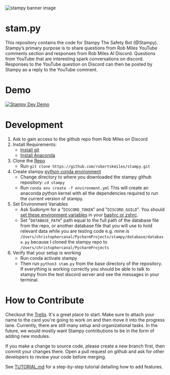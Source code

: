 ![stampy banner image](https://github.com/robertskmiles/stampy/blob/master/images/readme-header.png)

<!-- The best dimensions for the banner is **1280x650px**. -->

# stam.py

This repository contains the code for Stampy The Safety Bot (@Stampy). Stampy’s primary purpose is to share questions from Rob Miles YouTube comments section and responses from Rob Miles AI Discord. Questions from YouTube that are interesting spark conversations on discord. Responses to the YouTube question on Discord can then be posted by Stampy as a reply to the YouTube comment.

# Demo

[![Stampy Dev Demo](https://img.youtube.com/vi/LPz7tuGrih8/0.jpg)](https://www.youtube.com/watch?v=LPz7tuGrih8)

# Development

1. Ask to gain access to the github repo from Rob Miles on Discord
2. Install Requirements:
    * [Install git](https://git-scm.com/book/en/v2/Getting-Started-Installing-Git)
    * [Install Anaconda](https://docs.anaconda.com/anaconda/install/)
3. Clone the [Repo](https://github.com/robertskmiles/stampy.git)
    * Run `git clone https://github.com/robertskmiles/stampy.git`
4. Create stampy [python conda environment](https://docs.conda.io/projects/conda/en/latest/user-guide/tasks/manage-environments.html)
    * Change directory to where you downloaded the stampy github
repository: `cd stampy`
    * Run `conda env create -f environment.yml` This will create an anaconda
python kernel with all the dependencies required to run the
current version of stampy.
5. Set Environment Variables
    * Ask Sudonym for a "`DISCORD_TOKEN`" and "`DISCORD_GUILD`". You should [set
these environment variables](https://www.schrodinger.com/kb/1842) in your [bashrc or zshrc](https://devconnected.com/set-environment-variable-bash-how-to/#:~:text=In%20order%20to%20set%20a,to%20have%20this%20environment%20variable.).
    * Set "`DATABASE_PATH`" path equal to the full path of the database file
from the repo, or another database file that you will use to hold
relevant data while you are testing code e.g. mine is
`/Users/christophercanal/PycharmProjects/stampy/database/database.py`
because I cloned the stampy repo to
`/Users/christophercanal/PycharmProjects`
6. Verify that your setup is working
    * Run conda activate stampy
    * Then run `python3 stam.py` from the base directory of the repository.
If everything is working correctly you should be able to talk to
stampy from the test discord server and see the messages in your terminal.
      

# How to Contribute

Checkout the [Trello](https://trello.com/b/LBmYgkes/stampy). It's a great place to start. Make sure to attach your name to the card you're going to work on and then move it into the progress lane. Currently, there are still many setup and organizational tasks. In the future, we would mostly want Stampy contributions to be in the form of adding new modules.

If you make a change to source code, please create a new branch first, then commit your changes there. Open a pull request on github and ask for other developers to review your code before merging.

See [TUTORIAL.md](https://github.com/robertskmiles/stampy/blob/master/TUTORIAL.md) for a step-by-step tutorial detailing how to add features. 